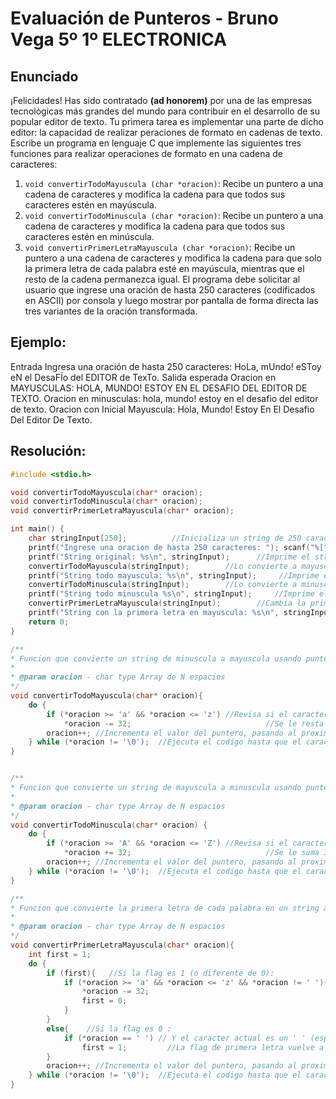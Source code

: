 # **Evaluación de Punteros** - Bruno Vega 5º 1º ELECTRONICA
## Enunciado
¡Felicidades! Has sido contratado **(ad honorem)** por una de las empresas tecnològicas más grandes del mundo para contribuir en el desarrollo de su popular editor de texto. Tu primera tarea es implementar una parte de dicho editor: la capacidad de realizar  peraciones de formato en cadenas de texto.
Escribe un programa en lenguaje C que implemente las siguientes tres funciones para realizar operaciones de formato en una cadena de caracteres:
1. ``void convertirTodoMayuscula (char *oracion)``: Recibe un puntero a una cadena de caracteres
y modifica la cadena para que todos sus caracteres estén en mayúscula.
2. ``void convertirTodoMinuscula (char *oracion)``: Recibe un puntero a una cadena de caracteres
y modifica la cadena para que todos sus caracteres estén en minúscula.
3. ``void convertirPrimerLetraMayuscula (char *oracion)``: Recibe un puntero a una cadena
de caracteres y modifica la cadena para que solo la primera letra de cada palabra esté en mayúscula, mientras que el resto de la cadena permanezca igual.
El programa debe solicitar al usuario que ingrese una oración de hasta 250 caracteres (codificados en ASCII) por consola y luego mostrar por pantalla de forma directa las tres variantes de la oración transformada.
## Ejemplo:
Entrada
Ingresa una oración de hasta 250 caracteres: HoLa, mUndo! eSToy eN el DesaFÍo del EDITOR de TexTo.
Salida esperada
Oracion en MAYUSCULAS: HOLA, MUNDO! ESTOY EN EL DESAFIO DEL EDITOR DE TEXTO.
Oracion en minusculas: hola, mundo! estoy en el desafio del editor de texto.
Oracion con Inicial Mayuscula: Hola, Mundo! Estoy En El Desafio Del Editor De Texto.
## Resolución:
```c
#include <stdio.h>

void convertirTodoMayuscula(char* oracion);
void convertirTodoMinuscula(char* oracion);
void convertirPrimerLetraMayuscula(char* oracion);

int main() {
    char stringInput[250];          //Inicializa un string de 250 caracteres.
    printf("Ingrese una oracion de hasta 250 caracteres: "); scanf("%[^\n]s", stringInput);     //Pide al usuario que lo ingrese.
    printf("String original: %s\n", stringInput);      //Imprime el string original
    convertirTodoMayuscula(stringInput);        //Lo convierte a mayusculas
    printf("String todo mayuscula: %s\n", stringInput);     //Imprime el string modificado
    convertirTodoMinuscula(stringInput);        //Lo convierte a minusculas
    printf("String todo minuscula %s\n", stringInput);     //Imprime el string modificado
    convertirPrimerLetraMayuscula(stringInput);        //Cambia la primera letra de cada palabra por su mayuscula
    printf("String con la primera letra en mayuscula: %s\n", stringInput);     //Imprime el string modificado
    return 0;
}

/**
* Funcion que convierte un string de minuscula a mayuscula usando punteros
* 
* @param oracion - char type Array de N espacios
*/
void convertirTodoMayuscula(char* oracion){
    do {
        if (*oracion >= 'a' && *oracion <= 'z') //Revisa si el caracter al que se apunta es una letra minuscula:
            *oracion -= 32;                              //Se le resta 32, que en el codigo ASCII esel equivalente a esa misma letra en mayuscula.     
        oracion++; //Incrementa el valor del puntero, pasando al proximo lugar del string.
    } while (*oracion != '\0');  //Ejecuta el codigo hasta que el caracter '\0' (null) sea encontrado.
}


/**
* Funcion que convierte un string de mayuscula a minuscula usando punteros
* 
* @param oracion - char type Array de N espacios
*/
void convertirTodoMinuscula(char* oracion) {
    do {
        if (*oracion >= 'A' && *oracion <= 'Z') //Revisa si el caracter al que se apunta es una letra mayuscula:
            *oracion += 32;                              //Se le suma 32, que en el codigo ASCII esel equivalente a esa misma letra en minuscula.
        oracion++; //Incrementa el valor del puntero, pasando al proximo lugar del string.
    } while (*oracion != '\0');  //Ejecuta el codigo hasta que el caracter '\0' (null) sea encontrado.
}

/**
* Funcion que convierte la primera letra de cada palabra en un string a mayuscula usando punteros
* 
* @param oracion - char type Array de N espacios
*/
void convertirPrimerLetraMayuscula(char* oracion){
    int first = 1;
    do {   
        if (first){   //Si la flag es 1 (o diferente de 0):
            if (*oracion >= 'a' && *oracion <= 'z' && *oracion != ' '){  //Revisa si el caracter al que se apunta es una letra minuscula y si no es un espacio:
                *oracion -= 32;                                                              //Se le resta 32, que en el codigo ASCII esel equivalente a esa misma letra en mayuscula
                first = 0;                                                                     //La flag de primera letra se vuelve a 0.
            }
        }
        else{    //Si la flag es 0 :
            if (*oracion == ' ') // Y el caracter actual es un ' ' (espacio):
                first = 1;         //La flag de primera letra vuelve a ser 1, para en el proximo ciclo aplicarle la mayuscula.
        }
        oracion++; //Incrementa el valor del puntero, pasando al proximo lugar del string.
    } while (*oracion != '\0');  //Ejecuta el codigo hasta que el caracter '\0' (null) sea encontrado
}
```

